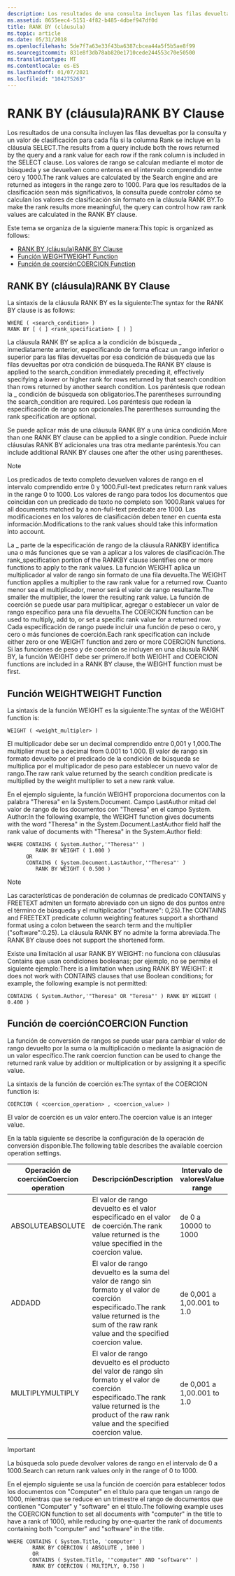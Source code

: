 ```yaml
---
description: Los resultados de una consulta incluyen las filas devueltas por la consulta y un valor de clasificación para cada fila si la columna Rank se incluye en la cláusula SELECT.
ms.assetid: 8655eec4-5151-4f82-b485-4dbef947df0d
title: RANK BY (cláusula)
ms.topic: article
ms.date: 05/31/2018
ms.openlocfilehash: 5de7f7a63e33f43ba6387cbcea44a5f5b5ae8f99
ms.sourcegitcommit: 831e8f3db78ab820e1710cede244553c70e50500
ms.translationtype: MT
ms.contentlocale: es-ES
ms.lasthandoff: 01/07/2021
ms.locfileid: "104275263"
---
```

# <a name="rank-by-clause"></a><span data-ttu-id="84766-103">RANK BY (cláusula)</span><span class="sxs-lookup"><span data-stu-id="84766-103">RANK BY Clause</span></span>

<span data-ttu-id="84766-104">Los resultados de una consulta incluyen las filas devueltas por la consulta y un valor de clasificación para cada fila si la columna Rank se incluye en la cláusula SELECT.</span><span class="sxs-lookup"><span data-stu-id="84766-104">The results from a query include both the rows returned by the query and a rank value for each row if the rank column is included in the SELECT clause.</span></span> <span data-ttu-id="84766-105">Los valores de rango se calculan mediante el motor de búsqueda y se devuelven como enteros en el intervalo comprendido entre cero y 1000.</span><span class="sxs-lookup"><span data-stu-id="84766-105">The rank values are calculated by the Search engine and are returned as integers in the range zero to 1000.</span></span> <span data-ttu-id="84766-106">Para que los resultados de la clasificación sean más significativos, la consulta puede controlar cómo se calculan los valores de clasificación sin formato en la cláusula RANK BY.</span><span class="sxs-lookup"><span data-stu-id="84766-106">To make the rank results more meaningful, the query can control how raw rank values are calculated in the RANK BY clause.</span></span>

<span data-ttu-id="84766-107">Este tema se organiza de la siguiente manera:</span><span class="sxs-lookup"><span data-stu-id="84766-107">This topic is organized as follows:</span></span>

-   [<span data-ttu-id="84766-108">RANK BY (cláusula)</span><span class="sxs-lookup"><span data-stu-id="84766-108">RANK BY Clause</span></span>](#rank-by-clause)
-   [<span data-ttu-id="84766-109">Función WEIGHT</span><span class="sxs-lookup"><span data-stu-id="84766-109">WEIGHT Function</span></span>](#weight-function)
-   [<span data-ttu-id="84766-110">Función de coerción</span><span class="sxs-lookup"><span data-stu-id="84766-110">COERCION Function</span></span>](#coercion-function)

## <a name="rank-by-clause"></a><span data-ttu-id="84766-111">RANK BY (cláusula)</span><span class="sxs-lookup"><span data-stu-id="84766-111">RANK BY Clause</span></span>

<span data-ttu-id="84766-112">La sintaxis de la cláusula RANK BY es la siguiente:</span><span class="sxs-lookup"><span data-stu-id="84766-112">The syntax for the RANK BY clause is as follows:</span></span>


```
WHERE ( <search_condition> ) 
RANK BY [ ( ] <rank_specification> [ ) ]
```



<span data-ttu-id="84766-113">La cláusula RANK BY se aplica a la condición de búsqueda \_ inmediatamente anterior, especificando de forma eficaz un rango inferior o superior para las filas devueltas por esa condición de búsqueda que las filas devueltas por otra condición de búsqueda.</span><span class="sxs-lookup"><span data-stu-id="84766-113">The RANK BY clause is applied to the search\_condition immediately preceding it, effectively specifying a lower or higher rank for rows returned by that search condition than rows returned by another search condition.</span></span> <span data-ttu-id="84766-114">Los paréntesis que rodean la \_ condición de búsqueda son obligatorios.</span><span class="sxs-lookup"><span data-stu-id="84766-114">The parentheses surrounding the search\_condition are required.</span></span> <span data-ttu-id="84766-115">Los paréntesis que rodean la especificación de rango son opcionales.</span><span class="sxs-lookup"><span data-stu-id="84766-115">The parentheses surrounding the rank specification are optional.</span></span>

<span data-ttu-id="84766-116">Se puede aplicar más de una cláusula RANK BY a una única condición.</span><span class="sxs-lookup"><span data-stu-id="84766-116">More than one RANK BY clause can be applied to a single condition.</span></span> <span data-ttu-id="84766-117">Puede incluir cláusulas RANK BY adicionales una tras otra mediante paréntesis.</span><span class="sxs-lookup"><span data-stu-id="84766-117">You can include additional RANK BY clauses one after the other using parentheses.</span></span>

> [!Note]  
> <span data-ttu-id="84766-118">Los predicados de texto completo devuelven valores de rango en el intervalo comprendido entre 0 y 1000.</span><span class="sxs-lookup"><span data-stu-id="84766-118">Full-text predicates return rank values in the range 0 to 1000.</span></span> <span data-ttu-id="84766-119">Los valores de rango para todos los documentos que coincidan con un predicado de texto no completo son 1000.</span><span class="sxs-lookup"><span data-stu-id="84766-119">Rank values for all documents matched by a non-full-text predicate are 1000.</span></span> <span data-ttu-id="84766-120">Las modificaciones en los valores de clasificación deben tener en cuenta esta información.</span><span class="sxs-lookup"><span data-stu-id="84766-120">Modifications to the rank values should take this information into account.</span></span>

 

<span data-ttu-id="84766-121">La \_ parte de la especificación de rango de la cláusula RANKBY identifica una o más funciones que se van a aplicar a los valores de clasificación.</span><span class="sxs-lookup"><span data-stu-id="84766-121">The rank\_specification portion of the RANKBY clause identifies one or more functions to apply to the rank values.</span></span> <span data-ttu-id="84766-122">La función WEIGHT aplica un multiplicador al valor de rango sin formato de una fila devuelta.</span><span class="sxs-lookup"><span data-stu-id="84766-122">The WEIGHT function applies a multiplier to the raw rank value for a returned row.</span></span> <span data-ttu-id="84766-123">Cuanto menor sea el multiplicador, menor será el valor de rango resultante.</span><span class="sxs-lookup"><span data-stu-id="84766-123">The smaller the multiplier, the lower the resulting rank value.</span></span> <span data-ttu-id="84766-124">La función de coerción se puede usar para multiplicar, agregar o establecer un valor de rango específico para una fila devuelta.</span><span class="sxs-lookup"><span data-stu-id="84766-124">The COERCION function can be used to multiply, add to, or set a specific rank value for a returned row.</span></span> <span data-ttu-id="84766-125">Cada especificación de rango puede incluir una función de peso o cero, y cero o más funciones de coerción.</span><span class="sxs-lookup"><span data-stu-id="84766-125">Each rank specification can include either zero or one WEIGHT function and zero or more COERCION functions.</span></span> <span data-ttu-id="84766-126">Si las funciones de peso y de coerción se incluyen en una cláusula RANK BY, la función WEIGHT debe ser primero.</span><span class="sxs-lookup"><span data-stu-id="84766-126">If both WEIGHT and COERCION functions are included in a RANK BY clause, the WEIGHT function must be first.</span></span>

## <a name="weight-function"></a><span data-ttu-id="84766-127">Función WEIGHT</span><span class="sxs-lookup"><span data-stu-id="84766-127">WEIGHT Function</span></span>

<span data-ttu-id="84766-128">La sintaxis de la función WEIGHT es la siguiente:</span><span class="sxs-lookup"><span data-stu-id="84766-128">The syntax of the WEIGHT function is:</span></span>


```
WEIGHT ( <weight_multipler> ) 
```



<span data-ttu-id="84766-129">El multiplicador debe ser un decimal comprendido entre 0,001 y 1,000.</span><span class="sxs-lookup"><span data-stu-id="84766-129">The multiplier must be a decimal from 0.001 to 1.000.</span></span> <span data-ttu-id="84766-130">El valor de rango sin formato devuelto por el predicado de la condición de búsqueda se multiplica por el multiplicador de peso para establecer un nuevo valor de rango.</span><span class="sxs-lookup"><span data-stu-id="84766-130">The raw rank value returned by the search condition predicate is multiplied by the weight multiplier to set a new rank value.</span></span>

<span data-ttu-id="84766-131">En el ejemplo siguiente, la función WEIGHT proporciona documentos con la palabra "Theresa" en la System.Document. Campo LastAuthor mitad del valor de rango de los documentos con "Theresa" en el campo System. Author:</span><span class="sxs-lookup"><span data-stu-id="84766-131">In the following example, the WEIGHT function gives documents with the word "Theresa" in the System.Document.LastAuthor field half the rank value of documents with "Theresa" in the System.Author field:</span></span>


```
WHERE CONTAINS ( System.Author,'"Theresa"' ) 
         RANK BY WEIGHT ( 1.000 )
      OR
      CONTAINS ( System.Document.LastAuthor,'"Theresa"' ) 
         RANK BY WEIGHT ( 0.500 ) 
```



 

> [!Note]  
> <span data-ttu-id="84766-132">Las características de ponderación de columnas de predicado CONTAINS y FREETEXT admiten un formato abreviado con un signo de dos puntos entre el término de búsqueda y el multiplicador ("software": 0,25).</span><span class="sxs-lookup"><span data-stu-id="84766-132">The CONTAINS and FREETEXT predicate column weighting features support a shorthand format using a colon between the search term and the multiplier ("software":0.25).</span></span> <span data-ttu-id="84766-133">La cláusula RANK BY no admite la forma abreviada.</span><span class="sxs-lookup"><span data-stu-id="84766-133">The RANK BY clause does not support the shortened form.</span></span>

 

<span data-ttu-id="84766-134">Existe una limitación al usar RANK BY WEIGHT: no funciona con cláusulas Contains que usan condiciones booleanas; por ejemplo, no se permite el siguiente ejemplo:</span><span class="sxs-lookup"><span data-stu-id="84766-134">There is a limitation when using RANK BY WEIGHT: it does not work with CONTAINS clauses that use Boolean conditions; for example, the following example is not permitted:</span></span>


```
CONTAINS ( System.Author,'"Theresa" OR "Teresa"' ) RANK BY WEIGHT ( 0.400 )
```



## <a name="coercion-function"></a><span data-ttu-id="84766-135">Función de coerción</span><span class="sxs-lookup"><span data-stu-id="84766-135">COERCION Function</span></span>

<span data-ttu-id="84766-136">La función de conversión de rangos se puede usar para cambiar el valor de rango devuelto por la suma o la multiplicación o mediante la asignación de un valor específico.</span><span class="sxs-lookup"><span data-stu-id="84766-136">The rank coercion function can be used to change the returned rank value by addition or multiplication or by assigning it a specific value.</span></span>

<span data-ttu-id="84766-137">La sintaxis de la función de coerción es:</span><span class="sxs-lookup"><span data-stu-id="84766-137">The syntax of the COERCION function is:</span></span>


```
COERCION ( <coercion_operation> , <coercion_value> )
```



<span data-ttu-id="84766-138">El valor de coerción es un valor entero.</span><span class="sxs-lookup"><span data-stu-id="84766-138">The coercion value is an integer value.</span></span>

<span data-ttu-id="84766-139">En la tabla siguiente se describe la configuración de la operación de conversión disponible.</span><span class="sxs-lookup"><span data-stu-id="84766-139">The following table describes the available coercion operation settings.</span></span>



| <span data-ttu-id="84766-140">Operación de coerción</span><span class="sxs-lookup"><span data-stu-id="84766-140">Coercion operation</span></span> | <span data-ttu-id="84766-141">Descripción</span><span class="sxs-lookup"><span data-stu-id="84766-141">Description</span></span>                                                                                    | <span data-ttu-id="84766-142">Intervalo de valores</span><span class="sxs-lookup"><span data-stu-id="84766-142">Value range</span></span>  |
|--------------------|------------------------------------------------------------------------------------------------|--------------|
| <span data-ttu-id="84766-143">ABSOLUTE</span><span class="sxs-lookup"><span data-stu-id="84766-143">ABSOLUTE</span></span>           | <span data-ttu-id="84766-144">El valor de rango devuelto es el valor especificado en el valor de coerción.</span><span class="sxs-lookup"><span data-stu-id="84766-144">The rank value returned is the value specified in the coercion value.</span></span>                          | <span data-ttu-id="84766-145">de 0 a 1000</span><span class="sxs-lookup"><span data-stu-id="84766-145">0 to 1000</span></span>    |
| <span data-ttu-id="84766-146">ADD</span><span class="sxs-lookup"><span data-stu-id="84766-146">ADD</span></span>                | <span data-ttu-id="84766-147">El valor de rango devuelto es la suma del valor de rango sin formato y el valor de coerción especificado.</span><span class="sxs-lookup"><span data-stu-id="84766-147">The rank value returned is the sum of the raw rank value and the specified coercion value.</span></span>     | <span data-ttu-id="84766-148">de 0,001 a 1,0</span><span class="sxs-lookup"><span data-stu-id="84766-148">0.001 to 1.0</span></span> |
| <span data-ttu-id="84766-149">MULTIPLY</span><span class="sxs-lookup"><span data-stu-id="84766-149">MULTIPLY</span></span>           | <span data-ttu-id="84766-150">El valor de rango devuelto es el producto del valor de rango sin formato y el valor de coerción especificado.</span><span class="sxs-lookup"><span data-stu-id="84766-150">The rank value returned is the product of the raw rank value and the specified coercion value.</span></span> | <span data-ttu-id="84766-151">de 0,001 a 1,0</span><span class="sxs-lookup"><span data-stu-id="84766-151">0.001 to 1.0</span></span> |



 

 

> [!IMPORTANT]
> <span data-ttu-id="84766-152">La búsqueda solo puede devolver valores de rango en el intervalo de 0 a 1000.</span><span class="sxs-lookup"><span data-stu-id="84766-152">Search can return rank values only in the range of 0 to 1000.</span></span>

 

 

<span data-ttu-id="84766-153">En el ejemplo siguiente se usa la función de coerción para establecer todos los documentos con "Computer" en el título para que tengan un rango de 1000, mientras que se reduce en un trimestre el rango de documentos que contienen "Computer" y "software" en el título.</span><span class="sxs-lookup"><span data-stu-id="84766-153">The following example uses the COERCION function to set all documents with "computer" in the title to have a rank of 1000, while reducing by one-quarter the rank of documents containing both "computer" and "software" in the title.</span></span>


```
WHERE CONTAINS ( System.Title, 'computer' )
        RANK BY COERCION ( ABSOLUTE , 1000 )
        OR 
       CONTAINS ( System.Title, '"computer" AND "software"' )
        RANK BY COERCION ( MULTIPLY, 0.750 ) 
```



 

 



